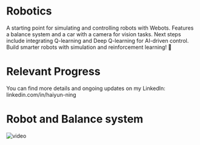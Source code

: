 # Robotics
A starting point for simulating and controlling robots with Webots. Features a balance system and a car with a camera for vision tasks. Next steps include integrating Q-learning and Deep Q-learning for AI-driven control. Build smarter robots with simulation and reinforcement learning! 🚀

# Relevant Progress
You can find more details and ongoing updates on my LinkedIn: linkedin.com/in/haiyun-ning

# Robot and Balance system
![video](./records/balancesystem.gif)
